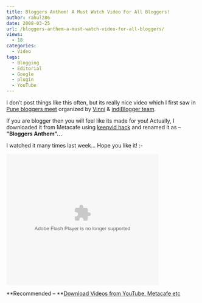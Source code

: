 ```yaml
---
title: Bloggers Anthem! A Must Watch Video For All Bloggers!
author: rahul286
date: 2008-03-25
url: /bloggers-anthem-a-must-watch-video-for-all-bloggers/
views:
  - 18
categories:
  - Video
tags:
  - Blogging
  - Editorial
  - Google
  - plugin
  - YouTube
---
```

I don&#8217;t post things like this often, but its really nice video which I first saw in [Pune bloggers meet][1] organized by <a href="http://vinni.co.in/" onclick="_gaq.push(['_trackEvent', 'outbound-article', 'http://vinni.co.in/', 'Vinni']);" >Vinni</a> & <a href="http://www.indiblogger.in/" onclick="_gaq.push(['_trackEvent', 'outbound-article', 'http://www.indiblogger.in/', 'indiBlogger team']);" >indiBlogger team</a>.

If you are blogger then you will feel like its made for you! Actually, I downloaded it from Metacafe using [keepvid hack][2] and renamed it as &#8211; **"Bloggers Anthem"&#8230;**

I watched it many times last week&#8230; Hope you like it! <img src="http://devilsworkshop.org/wp-includes/images/smilies/simple-smile.png" alt=":-)" class="wp-smiley" style="height: 1em; max-height: 1em;" />

<embed pluginspage="http://www.macromedia.com/go/getflashplayer" src="http://www.metacafe.com/fplayer/1177850/i_blog__therefore_i_am__i_am_the_blog.swf" width="400" height="345" type="application/x-shockwave-flash" wmode="transparent" />

**Recommended &#8211; **[Download Videos from YouTube, Metacafe etc][2]

 [1]: http://devilsworkshop.org/2008/03/16/event-indiblogger-pune-meet-turns-out-to-be-a-huge-success/
 [2]: http://devilsworkshop.org/2007/04/30/keepvid-hack-download-videos-from-youtube-myspace-google-and-virtually-every-video-sharing-sites/
